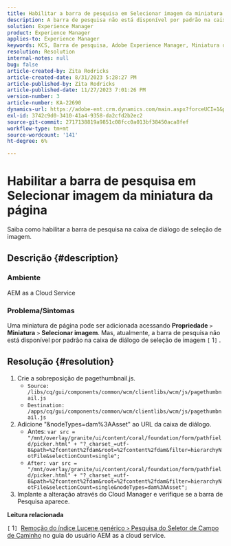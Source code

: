 ```yaml
---
title: Habilitar a barra de pesquisa em Selecionar imagem da miniatura da página
description: A barra de pesquisa não está disponível por padrão na caixa de diálogo de seleção de imagem.
solution: Experience Manager
product: Experience Manager
applies-to: Experience Manager
keywords: KCS, Barra de pesquisa, Adobe Experience Manager, Miniatura de página, índice Lucene genérico
resolution: Resolution
internal-notes: null
bug: false
article-created-by: Zita Rodricks
article-created-date: 8/31/2023 5:28:27 PM
article-published-by: Zita Rodricks
article-published-date: 11/27/2023 7:01:26 PM
version-number: 3
article-number: KA-22690
dynamics-url: https://adobe-ent.crm.dynamics.com/main.aspx?forceUCI=1&pagetype=entityrecord&etn=knowledgearticle&id=ec0c2ac5-2348-ee11-be6d-6045bd0061cb
exl-id: 3742c9d0-3410-41a4-9358-da2cfd2b2ec2
source-git-commit: 2717138819a9851c08fcc0a013bf38450aca8fef
workflow-type: tm+mt
source-wordcount: '141'
ht-degree: 6%

---
```


# Habilitar a barra de pesquisa em Selecionar imagem da miniatura da página


Saiba como habilitar a barra de pesquisa na caixa de diálogo de seleção de imagem.

## Descrição {#description}


### Ambiente

AEM as a Cloud Service

### Problema/Sintomas

Uma miniatura de página pode ser adicionada acessando <b>Propriedade</b> `>`  <b>Miniatura</b> `>`  <b>Selecionar imagem</b>. Mas, atualmente, a barra de pesquisa não está disponível por padrão na caixa de diálogo de seleção de imagem `[` 1`]` .






## Resolução {#resolution}


1. Crie a sobreposição de pagethumbnail.js.
   - `Source: /libs/cq/gui/components/common/wcm/clientlibs/wcm/js/pagethumbnail.js`
   - `Destination: /apps/cq/gui/components/common/wcm/clientlibs/wcm/js/pagethumbnail.js`
2. Adicione &quot;&amp;nodeTypes=dam%3AAsset&quot; ao URL da caixa de diálogo.
   - Antes: `var src = "/mnt/overlay/granite/ui/content/coral/foundation/form/pathfield/picker.html" + "?_charset_=utf-8&path=%2fcontent%2fdam&root=%2fcontent%2fdam&filter=hierarchyNotFile&selectionCount=single";`
   - `After: var src = "/mnt/overlay/granite/ui/content/coral/foundation/form/pathfield/picker.html" + "?_charset_=utf-8&path=%2fcontent%2fdam&root=%2fcontent%2fdam&filter=hierarchyNotFile&selectionCount=single&nodeTypes=dam%3AAsset";`
3. Implante a alteração através do Cloud Manager e verifique se a barra de Pesquisa aparece.




<b>Leitura relacionada</b>

`[` 1`]`  [Remoção do índice Lucene genérico `>`  Pesquisa do Seletor de Campo de Caminho](https://experienceleague.adobe.com/docs/experience-manager-cloud-service/content/operations/removal-generic-lucene-index.html?lang=en#author-instance) no guia do usuário AEM as a cloud service.
